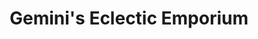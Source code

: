 ---
title: "Gemini's Eclectic Emporium"
url: /zanesville/geminis-eclectic-emporium/
shop: Andenken
---